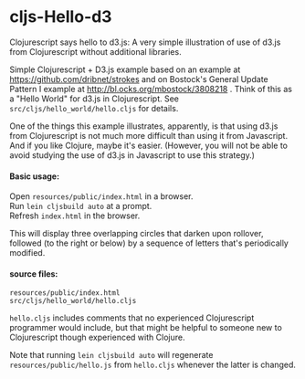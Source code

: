 # cljs-Hello-d3
Clojurescript says hello to d3.js: A very simple illustration of
use of d3.js from Clojurescript without additional libraries.

Simple Clojurescript + D3.js example based on an example at
https://github.com/dribnet/strokes and on Bostock's General Update
Pattern I example at http://bl.ocks.org/mbostock/3808218 .
Think of this as a "Hello World" for d3.js in Clojurescript.
See `src/cljs/hello_world/hello.cljs` for details.

One of the things this example illustrates, apparently, is that using
d3.js from Clojurescript is not much more difficult than using it from
Javascript.  And if you like Clojure, maybe it's easier.  (However, you
will not be able to avoid studying the use of d3.js in Javascript to use
this strategy.)

#### Basic usage:

Open `resources/public/index.html` in a browser.  
Run `lein cljsbuild auto` at a prompt.  
Refresh `index.html` in the browser.

This will display three overlapping circles that darken upon rollover,
followed (to the right or below) by a sequence of letters that's
periodically modified.

#### source files:

`resources/public/index.html`  
`src/cljs/hello_world/hello.cljs`

`hello.cljs` includes comments that no experienced Clojurescript
programmer would include, but that might be helpful to someone new to
Clojurescript though experienced with Clojure.

Note that running `lein cljsbuild auto` will regenerate
`resources/public/hello.js` from `hello.cljs` whenever the latter is
changed.
